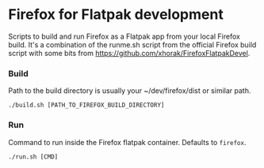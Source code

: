 # Firefox for Flatpak development
Scripts to build and run Firefox as a Flatpak app from your local Firefox build.
It's a combination of the runme.sh script from the official Firefox build script
with some bits from https://github.com/xhorak/FirefoxFlatpakDevel.

### Build
Path to the build directory is usually your ~/dev/firefox/dist or similar path.
```
./build.sh [PATH_TO_FIREFOX_BUILD_DIRECTORY]
```

### Run
Command to run inside the Firefox flatpak container. Defaults to `firefox`.
```
./run.sh [CMD]
```

